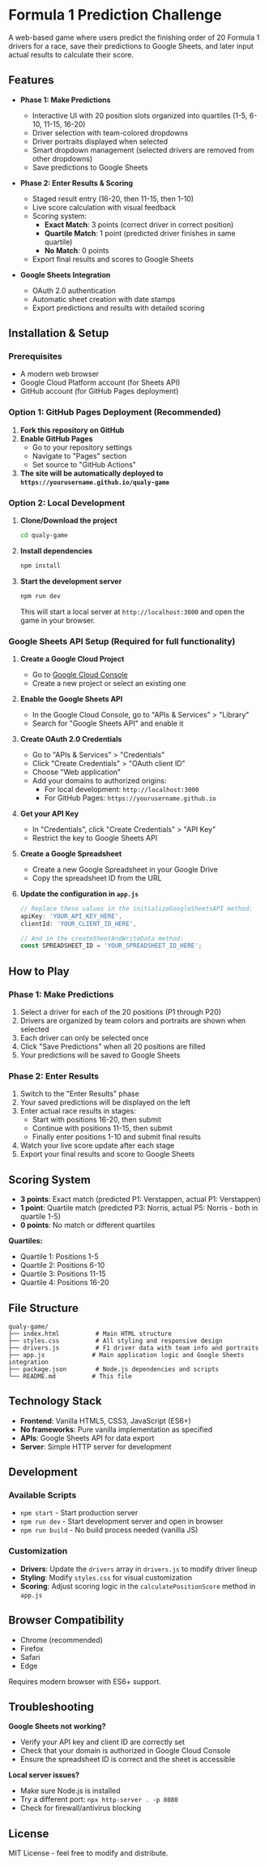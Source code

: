 # Formula 1 Prediction Challenge

A web-based game where users predict the finishing order of 20 Formula 1 drivers for a race, save their predictions to Google Sheets, and later input actual results to calculate their score.

## Features

- **Phase 1: Make Predictions**
  - Interactive UI with 20 position slots organized into quartiles (1-5, 6-10, 11-15, 16-20)
  - Driver selection with team-colored dropdowns
  - Driver portraits displayed when selected
  - Smart dropdown management (selected drivers are removed from other dropdowns)
  - Save predictions to Google Sheets

- **Phase 2: Enter Results & Scoring**
  - Staged result entry (16-20, then 11-15, then 1-10)
  - Live score calculation with visual feedback
  - Scoring system:
    - **Exact Match**: 3 points (correct driver in correct position)
    - **Quartile Match**: 1 point (predicted driver finishes in same quartile)
    - **No Match**: 0 points
  - Export final results and scores to Google Sheets

- **Google Sheets Integration**
  - OAuth 2.0 authentication
  - Automatic sheet creation with date stamps
  - Export predictions and results with detailed scoring

## Installation & Setup

### Prerequisites
- A modern web browser
- Google Cloud Platform account (for Sheets API)
- GitHub account (for GitHub Pages deployment)

### Option 1: GitHub Pages Deployment (Recommended)

1. **Fork this repository on GitHub**
2. **Enable GitHub Pages**
   - Go to your repository settings
   - Navigate to "Pages" section
   - Set source to "GitHub Actions"
3. **The site will be automatically deployed to `https://yourusername.github.io/qualy-game`**

### Option 2: Local Development

1. **Clone/Download the project**
   ```bash
   cd qualy-game
   ```

2. **Install dependencies**
   ```bash
   npm install
   ```

3. **Start the development server**
   ```bash
   npm run dev
   ```
   This will start a local server at `http://localhost:3000` and open the game in your browser.

### Google Sheets API Setup (Required for full functionality)

1. **Create a Google Cloud Project**
   - Go to [Google Cloud Console](https://console.cloud.google.com/)
   - Create a new project or select an existing one

2. **Enable the Google Sheets API**
   - In the Google Cloud Console, go to "APIs & Services" > "Library"
   - Search for "Google Sheets API" and enable it

3. **Create OAuth 2.0 Credentials**
   - Go to "APIs & Services" > "Credentials"
   - Click "Create Credentials" > "OAuth client ID"
   - Choose "Web application"
   - Add your domains to authorized origins:
     - For local development: `http://localhost:3000`
     - For GitHub Pages: `https://yourusername.github.io`

4. **Get your API Key**
   - In "Credentials", click "Create Credentials" > "API Key"
   - Restrict the key to Google Sheets API

5. **Create a Google Spreadsheet**
   - Create a new Google Spreadsheet in your Google Drive
   - Copy the spreadsheet ID from the URL

6. **Update the configuration in `app.js`**
   ```javascript
   // Replace these values in the initializeGoogleSheetsAPI method:
   apiKey: 'YOUR_API_KEY_HERE',
   clientId: 'YOUR_CLIENT_ID_HERE',
   
   // And in the createSheetAndWriteData method:
   const SPREADSHEET_ID = 'YOUR_SPREADSHEET_ID_HERE';
   ```

## How to Play

### Phase 1: Make Predictions
1. Select a driver for each of the 20 positions (P1 through P20)
2. Drivers are organized by team colors and portraits are shown when selected
3. Each driver can only be selected once
4. Click "Save Predictions" when all 20 positions are filled
5. Your predictions will be saved to Google Sheets

### Phase 2: Enter Results
1. Switch to the "Enter Results" phase
2. Your saved predictions will be displayed on the left
3. Enter actual race results in stages:
   - Start with positions 16-20, then submit
   - Continue with positions 11-15, then submit  
   - Finally enter positions 1-10 and submit final results
4. Watch your live score update after each stage
5. Export your final results and score to Google Sheets

## Scoring System

- **3 points**: Exact match (predicted P1: Verstappen, actual P1: Verstappen)
- **1 point**: Quartile match (predicted P3: Norris, actual P5: Norris - both in quartile 1-5)
- **0 points**: No match or different quartiles

**Quartiles:**
- Quartile 1: Positions 1-5
- Quartile 2: Positions 6-10  
- Quartile 3: Positions 11-15
- Quartile 4: Positions 16-20

## File Structure

```
qualy-game/
├── index.html          # Main HTML structure
├── styles.css          # All styling and responsive design
├── drivers.js          # F1 driver data with team info and portraits
├── app.js             # Main application logic and Google Sheets integration
├── package.json        # Node.js dependencies and scripts
└── README.md          # This file
```

## Technology Stack

- **Frontend**: Vanilla HTML5, CSS3, JavaScript (ES6+)
- **No frameworks**: Pure vanilla implementation as specified
- **APIs**: Google Sheets API for data export
- **Server**: Simple HTTP server for development

## Development

### Available Scripts

- `npm start` - Start production server
- `npm run dev` - Start development server and open in browser  
- `npm run build` - No build process needed (vanilla JS)

### Customization

- **Drivers**: Update the `drivers` array in `drivers.js` to modify driver lineup
- **Styling**: Modify `styles.css` for visual customization
- **Scoring**: Adjust scoring logic in the `calculatePositionScore` method in `app.js`

## Browser Compatibility

- Chrome (recommended)
- Firefox  
- Safari
- Edge

Requires modern browser with ES6+ support.

## Troubleshooting

**Google Sheets not working?**
- Verify your API key and client ID are correctly set
- Check that your domain is authorized in Google Cloud Console
- Ensure the spreadsheet ID is correct and the sheet is accessible

**Local server issues?**
- Make sure Node.js is installed
- Try a different port: `npx http-server . -p 8080`
- Check for firewall/antivirus blocking

## License

MIT License - feel free to modify and distribute.